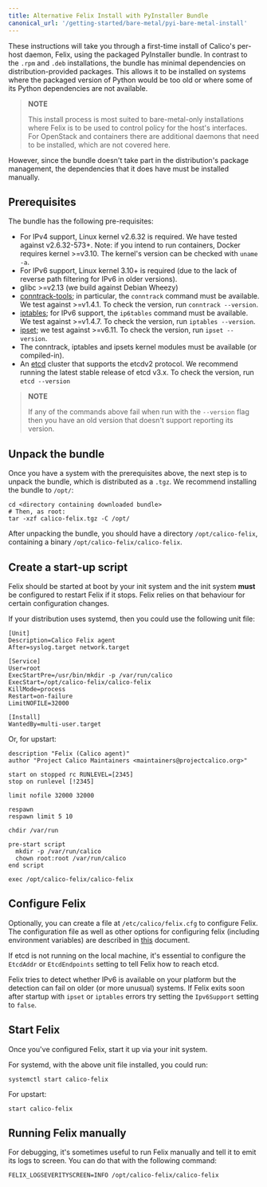 ```yaml
---
title: Alternative Felix Install with PyInstaller Bundle
canonical_url: '/getting-started/bare-metal/pyi-bare-metal-install'
---
```


These instructions will take you through a first-time install of
Calico's per-host daemon, Felix, using the packaged PyInstaller bundle.
In contrast to the `.rpm` and `.deb` installations, the bundle has
minimal dependencies on distribution-provided packages. This allows it
to be installed on systems where the packaged version of Python would be
too old or where some of its Python dependencies are not available.

> **NOTE**
>
> This install process is most suited to bare-metal-only
> installations where Felix is to be used to control policy for the
> host's interfaces. For OpenStack and containers there are
> additional daemons that need to be installed, which are not
> covered here.
>

However, since the bundle doesn't take part in the distribution's
package management, the dependencies that it does have must be installed
manually.

## Prerequisites

The bundle has the following pre-requisites:

-   For IPv4 support, Linux kernel v2.6.32 is required. We have tested
    against v2.6.32-573+. Note: if you intend to run containers, Docker
    requires kernel >=v3.10. The kernel's version can be checked with
    `uname -a`.
-   For IPv6 support, Linux kernel 3.10+ is required (due to the lack of
    reverse path filtering for IPv6 in older versions).
-   glibc >=v2.13 (we build against Debian Wheezy)
-   [conntrack-tools](http://conntrack-tools.netfilter.org/); in
    particular, the `conntrack` command must be available. We test
    against >=v1.4.1. To check the version, run `conntrack --version`.
-   [iptables](http://www.netfilter.org/projects/iptables/index.html);
    for IPv6 support, the `ip6tables` command must be available. We test
    against >=v1.4.7. To check the version, run `iptables --version`.
-   [ipset](http://ipset.netfilter.org/); we test against >=v6.11. To
    check the version, run `ipset --version`.
-   The conntrack, iptables and ipsets kernel modules must be available
    (or compiled-in).
-   An [etcd](https://github.com/coreos/etcd/releases/) cluster that 
    supports the etcdv2 protocol.  We recommend running the latest 
    stable release of etcd v3.x. To check the version, run 
    `etcd --version`

> **NOTE**
>
> If any of the commands above fail when run with the `--version`
> flag then you have an old version that doesn't support reporting
> its version.
>

## Unpack the bundle

Once you have a system with the prerequisites above, the next step is to
unpack the bundle, which is distributed as a `.tgz`. We recommend
installing the bundle to `/opt/`:

    cd <directory containing downloaded bundle>
    # Then, as root:
    tar -xzf calico-felix.tgz -C /opt/

After unpacking the bundle, you should have a directory
`/opt/calico-felix`, containing a binary
`/opt/calico-felix/calico-felix`.

## Create a start-up script

Felix should be started at boot by your init system and the init system
**must** be configured to restart Felix if it stops. Felix relies on
that behaviour for certain configuration changes.

If your distribution uses systemd, then you could use the following unit
file:

    [Unit]
    Description=Calico Felix agent
    After=syslog.target network.target

    [Service]
    User=root
    ExecStartPre=/usr/bin/mkdir -p /var/run/calico
    ExecStart=/opt/calico-felix/calico-felix
    KillMode=process
    Restart=on-failure
    LimitNOFILE=32000

    [Install]
    WantedBy=multi-user.target

Or, for upstart:

    description "Felix (Calico agent)"
    author "Project Calico Maintainers <maintainers@projectcalico.org>"

    start on stopped rc RUNLEVEL=[2345]
    stop on runlevel [!2345]

    limit nofile 32000 32000

    respawn
    respawn limit 5 10

    chdir /var/run

    pre-start script
      mkdir -p /var/run/calico
      chown root:root /var/run/calico
    end script

    exec /opt/calico-felix/calico-felix

## Configure Felix


Optionally, you can create a file at `/etc/calico/felix.cfg` to
configure Felix. The configuration file as well as other options for
configuring felix (including environment variables) are described in
[this]({{site.baseurl}}/{{page.version}}/usage/configuration) document.

If etcd is not running on the local machine, it's essential to configure
the `EtcdAddr` or `EtcdEndpoints` setting to tell Felix how to reach
etcd.

Felix tries to detect whether IPv6 is available on your platform but
the detection can fail on older (or more unusual) systems.  If Felix
exits soon after startup with `ipset` or `iptables` errors try 
setting the `Ipv6Support` setting to `false`.

## Start Felix

Once you've configured Felix, start it up via your init system.

For systemd, with the above unit file installed, you could run:

    systemctl start calico-felix

For upstart:

    start calico-felix

## Running Felix manually

For debugging, it's sometimes useful to run Felix manually and tell it
to emit its logs to screen. You can do that with the following command:

    FELIX_LOGSEVERITYSCREEN=INFO /opt/calico-felix/calico-felix
